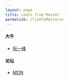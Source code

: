 ```yaml
---
layout: page
title: Learn from Master
permalink: /linkToMasters/
---
```


#### 大牛

- [阮一峰](http://www.ruanyifeng.com/home.html)

#### 论坛

- [MDN](https://developer.mozilla.org/zh-CN/)